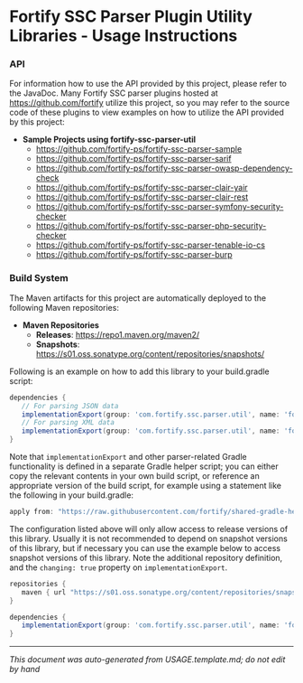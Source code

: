 
<!-- START-INCLUDE:repo-usage.md -->

# Fortify SSC Parser Plugin Utility Libraries - Usage Instructions

### API
For information how to use the API provided by this project, please refer to the JavaDoc. Many Fortify SSC parser plugins hosted at https://github.com/fortify utilize this project, so you may refer to the source code of these plugins to view examples on how to utilize the API provided by this project:

* **Sample Projects using fortify-ssc-parser-util**
    * https://github.com/fortify-ps/fortify-ssc-parser-sample
    * https://github.com/fortify-ps/fortify-ssc-parser-sarif
    * https://github.com/fortify-ps/fortify-ssc-parser-owasp-dependency-check
    * https://github.com/fortify-ps/fortify-ssc-parser-clair-yair
    * https://github.com/fortify-ps/fortify-ssc-parser-clair-rest
    * https://github.com/fortify-ps/fortify-ssc-parser-symfony-security-checker
    * https://github.com/fortify-ps/fortify-ssc-parser-php-security-checker
    * https://github.com/fortify-ps/fortify-ssc-parser-tenable-io-cs
    * https://github.com/fortify-ps/fortify-ssc-parser-burp

### Build System
The Maven artifacts for this project are automatically deployed to the following Maven repositories:

* **Maven Repositories**
    * **Releases**: https://repo1.maven.org/maven2/ 
    * **Snapshots**: https://s01.oss.sonatype.org/content/repositories/snapshots/

Following is an example on how to add this library to your build.gradle script:

```groovy
dependencies {
   // For parsing JSON data
   implementationExport(group: 'com.fortify.ssc.parser.util', name: 'fortify-ssc-parser-util-json', version:'<version>') { transitive = true }
   // For parsing XML data
   implementationExport(group: 'com.fortify.ssc.parser.util', name: 'fortify-ssc-parser-util-xml', version:'<version>') { transitive = true }
}
```

Note that `implementationExport` and other parser-related Gradle functionality is defined in a separate Gradle helper script; you can either copy the relevant contents in your own build script, or reference an appropriate version of the build script, for example using a statement like the following in your build.gradle:

```groovy
apply from: "https://raw.githubusercontent.com/fortify/shared-gradle-helpers/1.8/ssc-parser-plugin-helper.gradle"
```

The configuration listed above will only allow access to release versions of this library. Usually it is not recommended to depend on snapshot versions of this library, but if necessary you can use the example below to access snapshot versions of this library. Note the additional repository definition, and the `changing: true` property on `implementationExport`.

```groovy
repositories {
   maven { url "https://s01.oss.sonatype.org/content/repositories/snapshots/" }
}

dependencies {
   implementationExport(group: 'com.fortify.ssc.parser.util', name: 'fortify-ssc-parser-util', version:'<version>', changing: true) { transitive = true }
}
```

<!-- END-INCLUDE:repo-usage.md -->


---

*This document was auto-generated from USAGE.template.md; do not edit by hand*
